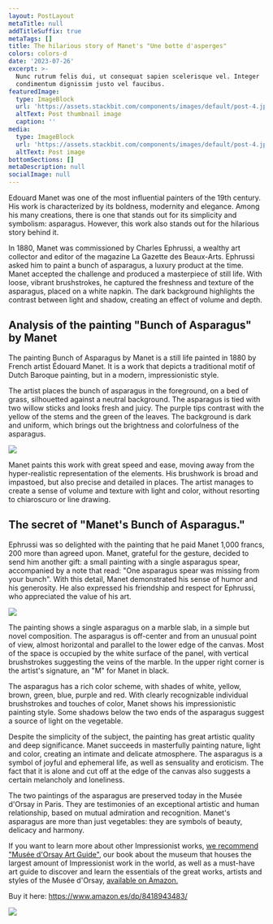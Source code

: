 ```yaml
---
layout: PostLayout
metaTitle: null
addTitleSuffix: true
metaTags: []
title: The hilarious story of Manet's "Une botte d'asperges"
colors: colors-d
date: '2023-07-26'
excerpt: >-
  Nunc rutrum felis dui, ut consequat sapien scelerisque vel. Integer
  condimentum dignissim justo vel faucibus.
featuredImage:
  type: ImageBlock
  url: 'https://assets.stackbit.com/components/images/default/post-4.jpeg'
  altText: Post thumbnail image
  caption: ''
media:
  type: ImageBlock
  url: 'https://assets.stackbit.com/components/images/default/post-4.jpeg'
  altText: Post image
bottomSections: []
metaDescription: null
socialImage: null
---
```

Edouard Manet was one of the most influential painters of the 19th century. His work is characterized by its boldness, modernity and elegance. Among his many creations, there is one that stands out for its simplicity and symbolism: asparagus. However, this work also stands out for the hilarious story behind it.

In 1880, Manet was commissioned by Charles Ephrussi, a wealthy art collector and editor of the magazine La Gazette des Beaux-Arts. Ephrussi asked him to paint a bunch of asparagus, a luxury product at the time. Manet accepted the challenge and produced a masterpiece of still life. With loose, vibrant brushstrokes, he captured the freshness and texture of the asparagus, placed on a white napkin. The dark background highlights the contrast between light and shadow, creating an effect of volume and depth.

## Analysis of the painting "Bunch of Asparagus" by Manet

The painting Bunch of Asparagus by Manet is a still life painted in 1880 by French artist Édouard Manet. It is a work that depicts a traditional motif of Dutch Baroque painting, but in a modern, impressionistic style.

The artist places the bunch of asparagus in the foreground, on a bed of grass, silhouetted against a neutral background. The asparagus is tied with two willow sticks and looks fresh and juicy. The purple tips contrast with the yellow of the stems and the green of the leaves. The background is dark and uniform, which brings out the brightness and colorfulness of the asparagus.

![](https://upload.wikimedia.org/wikipedia/commons/a/a4/Edouard_Manet_Bunch_of_Asparagus.jpg)

Manet paints this work with great speed and ease, moving away from the hyper-realistic representation of the elements. His brushwork is broad and impastoed, but also precise and detailed in places. The artist manages to create a sense of volume and texture with light and color, without resorting to chiaroscuro or line drawing.

## The secret of "Manet's Bunch of Asparagus."

Ephrussi was so delighted with the painting that he paid Manet 1,000 francs, 200 more than agreed upon. Manet, grateful for the gesture, decided to send him another gift: a small painting with a single asparagus spear, accompanied by a note that read: "One asparagus spear was missing from your bunch". With this detail, Manet demonstrated his sense of humor and his generosity. He also expressed his friendship and respect for Ephrussi, who appreciated the value of his art.

![](https://upload.wikimedia.org/wikipedia/commons/thumb/a/a4/Edouard_Manet_-_Asparagus_-_Google_Art_Project.jpg/1280px-Edouard_Manet_-_Asparagus_-_Google_Art_Project.jpg)

The painting shows a single asparagus on a marble slab, in a simple but novel composition. The asparagus is off-center and from an unusual point of view, almost horizontal and parallel to the lower edge of the canvas. Most of the space is occupied by the white surface of the panel, with vertical brushstrokes suggesting the veins of the marble. In the upper right corner is the artist's signature, an "M" for Manet in black.

The asparagus has a rich color scheme, with shades of white, yellow, brown, green, blue, purple and red. With clearly recognizable individual brushstrokes and touches of color, Manet shows his impressionistic painting style. Some shadows below the two ends of the asparagus suggest a source of light on the vegetable.

Despite the simplicity of the subject, the painting has great artistic quality and deep significance. Manet succeeds in masterfully painting nature, light and color, creating an intimate and delicate atmosphere. The asparagus is a symbol of joyful and ephemeral life, as well as sensuality and eroticism. The fact that it is alone and cut off at the edge of the canvas also suggests a certain melancholy and loneliness.

The two paintings of the asparagus are preserved today in the Musée d'Orsay in Paris. They are testimonies of an exceptional artistic and human relationship, based on mutual admiration and recognition. Manet's asparagus are more than just vegetables: they are symbols of beauty, delicacy and harmony.

If you want to learn more about other Impressionist works, [we recommend "Musée d'Orsay Art Guide"](https://www.amazon.es/dp/8418943483/), our book about the museum that houses the largest amount of Impressionist work in the world, as well as a must-have art guide to discover and learn the essentials of the great works, artists and styles of the Musée d'Orsay, [available on Amazon.](https://www.amazon.es/Museo-Orsay-Gu%C3%ADa-arte-esenciales/dp/8418943483/)

Buy it here: <https://www.amazon.es/dp/8418943483/>

![](/images/1677159480.png)
